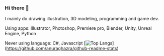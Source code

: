 ### Hi there 👋
I mainly do drawing illustration, 3D modeling, programming and game dev.

Using apps:
Illustrator,
Photoshop,
Premiere pro,
Blender,
Unity,
Unreal Engine,
Python

Never using language:
C#,
Javascript
[![Top Langs](https://github-readme-stats.vercel.app/api/top-langs/?username={Jack!e}&layout=compact)]
(https://github.com/anuraghazra/github-readme-stats)
<!--
**JrRVvt4ODwM2NQf9MHj1/JrRVvt4ODwM2NQf9MHj1** is a ✨ _special_ ✨ repository because its `README.md` (this file) appears on your GitHub profile.

Here are some ideas to get you started:

- 🔭 I’m currently working on ...
- 🌱 I’m currently learning ...
- 👯 I’m looking to collaborate on ...
- 🤔 I’m looking for help with ...
- 💬 Ask me about ...
- 📫 How to reach me: ...
- 😄 Pronouns: ...
- ⚡ Fun fact: ...
-->
